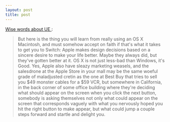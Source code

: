 ```yaml
---
layout: post
title: post 
---
```

<p><a href="http://www.furia.com/twas/twas0415.html">Wise words about UE </a>: </p><blockquote><p>But here is the thing you will learn from really using an OS X Macintosh, and must somehow accept on faith if that's what it takes to get you to Switch: Apple makes design decisions based on a sincere desire to make your life better. Maybe they always did, but they've gotten better at it. OS X is not just less-bad than Windows, it's Good. Yes, Apple also have sleazy marketing weasels, and the salesdrone at the Apple Store in your mall may be the same woeful grade of maladjusted cretin as the one at Best Buy that tries to sell you $49 monster cables for a $59 VCR, but somewhere in California, in the back corner of some office building where they're deciding what should appear on the screen when you click the next button, somebody is asking themselves not only what could appear on the screen that corresponds vaguely with what you nervously hoped you hit the right button to make appear, but what could jump a couple steps forward and startle and delight you. </p></blockquote>
